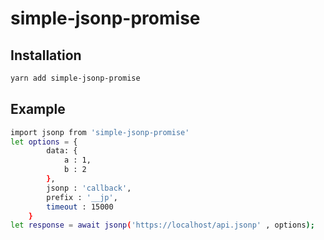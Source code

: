 # simple-jsonp-promise

## Installation

``` bash
yarn add simple-jsonp-promise
```

## Example

``` bash
import jsonp from 'simple-jsonp-promise'
let options = {
        data: {
            a : 1,
            b : 2
        },
        jsonp : 'callback',
        prefix : '__jp',
        timeout : 15000
    }
let response = await jsonp('https://localhost/api.jsonp' , options);
```
